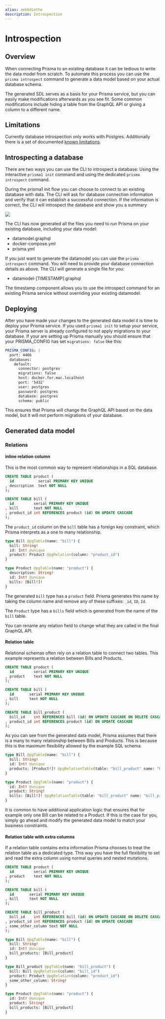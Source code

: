 ```yaml
---
alias: aeb6diethe
description: Introspection
---
```


# Introspection

## Overview

When connecting Prisma to an existing database it can be tedious to write the data model from scratch. To automate this process you can use the `prisma introspect` command to generate a data model based on your actual database schema.

The generated SDL serves as a basis for your Prisma service, but you can easily make modifications afterwards as you see fit. Some common modifications include hiding a table from the GraphQL API or giving a column to a different name.

## Limitations

Currently database introspection only works with Postgres. Additionally there is a set of documented [known limitations](https://github.com/graphcool/prisma/issues/2377).

## Introspecting a database

There are two ways you can use the CLI to introspect a database: Using the interactive `prisma1 init` command and using the dedicated `prisma introspect` command.

During the prisma1 init flow you can choose to connect to an existing database with data. The CLI will ask for database connection information and verify that it can establish a successful connection. If the information is correct, the CLI will introspect the database and show you a summary

![](https://i.imgur.com/cNIeeJf.png)

The CLI has now generated all the files you need to run Prisma on your existing database, including your data model:

- datamodel.graphql
- docker-compose.yml
- prisma.yml

If you just want to generate the datamodel you can use the `prisma introspect` command. You will need to provide your database connection details as above. The CLI will generate a single file for you:

- datamodel-[TIMESTAMP].graphql

The timestamp component allows you to use the introspect command for an existing Prisma service without overriding your existing datamodel.

## Deploying

After you have made your changes to the generated data model it is time to deploy your Prisma service. If you used `prisma1 init` to setup your service, your Prisma server is already configured to not apply migrations to your database. If your are setting up Prisma manually you should ensure that your PRISMA_CONFIG has set `migrations: false` like this:

```yml
PRISMA_CONFIG: |
  port: 4466
  databases:
    default:
      connector: postgres
      migrations: false
      host: docker.for.mac.localhost
      port: '5432'
      user: postgres
      password: postgres
      database: postgres
      schema: public
```

This ensures that Prisma will change the GraphQL API based on the data model, but it will not perform migrations of your database.

## Generated data model

### Relations

#### inline relation column

This is the most common way to represent relationships in a SQL database.

```sql
CREATE TABLE product (
  id           serial PRIMARY KEY UNIQUE
, description  text NOT NULL
);

CREATE TABLE bill (
  id         serial PRIMARY KEY UNIQUE
, bill       text NOT NULL
, product_id int REFERENCES product (id) ON UPDATE CASCADE
);
```

The `product_id` column on the `bill` table has a foreign key constraint, which Prisma interprets as a one to many relationship.

```graphql
type Bill @pgTable(name: "bill") {
  bill: String!
  id: Int! @unique
  product: Product @pgRelation(column: "product_id")
}

type Product @pgTable(name: "product") {
  description: String!
  id: Int! @unique
  bills: [Bill!]!
}
```

The generated `bill` type has a `product` field. Prisma generates this name by taking the column name and remove any of these suffixes: `_id`, `ID`, `Id`.

The `Product` type has a `bills` field which is generated from the name of the `bill` table.

You can rename any relation field to change what they are called in the final GraphQL API.

#### Relation table

Relational schemas often rely on a relation table to connect two tables. This example represents a relation between Bills and Products.

```sql
CREATE TABLE product (
  id         serial PRIMARY KEY UNIQUE
, product    text NOT NULL
);

CREATE TABLE bill (
  id       serial PRIMARY KEY UNIQUE
, bill     text NOT NULL
);

CREATE TABLE bill_product (
  bill_id    int REFERENCES bill (id) ON UPDATE CASCADE ON DELETE CASCADE
, product_id int REFERENCES product (id) ON UPDATE CASCADE
);
```

As you can see from the generated data model, Prisma assumes that there is a many to many relationship between Bills and Products. This is because this is the maximum flexibility allowed by the example SQL schema. 

```graphql
type Bill @pgTable(name: "bill") {
  bill: String!
  id: Int! @unique
  products: [Product!]! @pgRelationTable(table: "bill_product" name: "bill_product")
}

type Product @pgTable(name: "product") {
  id: Int! @unique
  product: String!
  bills: [Bill!]! @pgRelationTable(table: "bill_product" name: "bill_product")
}
```

It is common to have additional application logic that ensures that for example only one Bill can be related to a Product. If this is the case for you, simply go ahead and modify the generated data model to match your business constraints.

#### Relation table with extra columns

If a relation table contains extra information Prisma chooses to treat the relation table as a dedicated type. This way you have the full flexibility to set and read the extra column using normal queries and nested mutations.

```sql
CREATE TABLE product (
  id         serial PRIMARY KEY UNIQUE
, product    text NOT NULL
);

CREATE TABLE bill (
  id       serial PRIMARY KEY UNIQUE
, bill     text NOT NULL
);

CREATE TABLE bill_product (
  bill_id    int REFERENCES bill (id) ON UPDATE CASCADE ON DELETE CASCADE
, product_id int REFERENCES product (id) ON UPDATE CASCADE
, some_other_column text NOT NULL
);
```

```graphql
type Bill @pgTable(name: "bill") {
  bill: String!
  id: Int! @unique
  bill_products: [Bill_product]
}

type Bill_product @pgTable(name: "bill_product") {
  bill: Bill @pgRelation(column: "bill_id")
  product: Product @pgRelation(column: "product_id")
  some_other_column: String!
}

type Product @pgTable(name: "product") {
  id: Int! @unique
  product: String!
  bill_products: [Bill_product]
}
```
